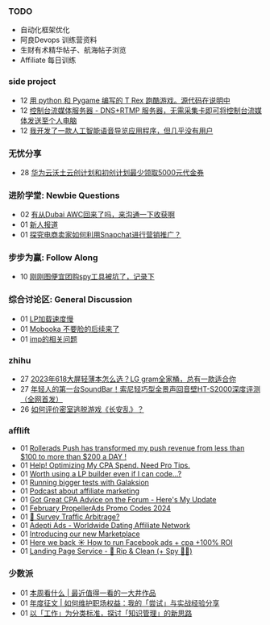 ### TODO
-  自动化框架优化
-  阿良Devops 训练营资料
-  生财有术精华帖子、航海帖子浏览
-  Affiliate 每日训练

### side project
<!-- sideproject:START -->
-  12 [用 python 和 Pygame 编写的 T Rex 跑酷游戏。源代码在说明中](https://www.youtube.com/watch?v=pZySIXSelCA)
-  12 [控制台流媒体服务器 - DNS+RTMP 服务器，无需采集卡即可将控制台流媒体发送至个人电脑](https://github.com/Aioros/console-streaming-server)
-  12 [我开发了一款人工智能语音导览应用程序，但几乎没有用户](https://www.reddit.com/r/SideProject/comments/18gpp0e/ive_built_an_ai_audio_tour_app_but_have_almost_no/)<!-- sideproject:END -->


### 无忧分享
<!-- ruyo:START -->
-  28 [华为云沃土云创计划和初创计划最少领取5000元代金券](https://51.ruyo.net/18617.html)<!-- ruyo:END -->

### 进阶学堂: Newbie Questions
<!-- advertcn1:START -->
-  02 [有从Dubai AWC回来了吗，来沟通一下收获啊](https://www.advertcn.com/thread-114178-1-1.html)
-  01 [新人报道](https://www.advertcn.com/thread-114172-1-1.html)
-  01 [探究电商卖家如何利用Snapchat进行营销推广？](https://www.advertcn.com/thread-114171-1-1.html)<!-- advertcn1:END -->

### 步步为赢: Follow Along
<!-- advertcn2:START -->
-  10 [刚刚图便宜团购spy工具被坑了，记录下](https://www.advertcn.com/thread-113954-1-1.html)<!-- advertcn2:END -->

### 综合讨论区: General Discussion
<!-- advertcn3:START -->
-  01 [LP加载速度慢](https://www.advertcn.com/thread-114176-1-1.html)
-  01 [Mobooka 不要脸的后续来了](https://www.advertcn.com/thread-114175-1-1.html)
-  01 [imp的相关问题](https://www.advertcn.com/thread-114173-1-1.html)<!-- advertcn3:END -->


### zhihu
<!-- zhihu:START -->
-  27 [2023年618大屏轻薄本怎么选？LG gram全家桶，总有一款适合你](http://zhuanlan.zhihu.com/p/632641888?utm_campaign=rss&utm_medium=rss&utm_source=rss&utm_content=title)
-  27 [年轻人的第一台SoundBar！索尼轻巧型全景声回音壁HT-S2000深度评测（全网首发）](http://zhuanlan.zhihu.com/p/630990296?utm_campaign=rss&utm_medium=rss&utm_source=rss&utm_content=title)
-  26 [如何评价密室逃脱游戏《长安乱》？](http://www.zhihu.com/question/563950552/answer/3045961312?utm_campaign=rss&utm_medium=rss&utm_source=rss&utm_content=title)<!-- zhihu:END -->

### afflift
<!-- afflift:START -->
-  01 [Rollerads Push has transformed my push revenue from less than $100 to more than $200 a DAY !](https://afflift.com/f/threads/rollerads-push-has-transformed-my-push-revenue-from-less-than-100-to-more-than-200-a-day.12598/)
-  01 [Help! Optimizing My CPA Spend. Need Pro Tips.](https://afflift.com/f/threads/help-optimizing-my-cpa-spend-need-pro-tips.12678/)
-  01 [Worth using a LP builder even if I can code...?](https://afflift.com/f/threads/worth-using-a-lp-builder-even-if-i-can-code.12723/)
-  01 [Running bigger tests with Galaksion](https://afflift.com/f/threads/running-bigger-tests-with-galaksion.12711/)
-  01 [Podcast about affiliate marketing](https://afflift.com/f/threads/podcast-about-affiliate-marketing.12737/)
-  01 [Got Great CPA Advice on the Forum - Here&#39;s My Update](https://afflift.com/f/threads/got-great-cpa-advice-on-the-forum-heres-my-update.12738/)
-  01 [February PropellerAds Promo Codes 2024](https://afflift.com/f/threads/february-propellerads-promo-codes-2024.12592/)
-  01 [🚦 Survey Traffic Arbitrage?](https://afflift.com/f/threads/%F0%9F%9A%A6-survey-traffic-arbitrage.12508/)
-  01 [Adepti Ads - Worldwide Dating Affiliate Network](https://afflift.com/f/threads/adepti-ads-worldwide-dating-affiliate-network.12646/)
-  01 [Introducing our new Marketplace](https://afflift.com/f/threads/introducing-our-new-marketplace.12707/)
-  01 [Here we back ☀️ How to run Facebook ads + cpa +100% ROI](https://afflift.com/f/threads/here-we-back-%E2%98%80%EF%B8%8F-how-to-run-facebook-ads-cpa-100-roi.12146/)
-  01 [Landing Page Service - 🧼 Rip &amp; Clean &lpar;+ Spy 🕵️‍♂️&rpar;](https://afflift.com/f/threads/landing-page-service-%F0%9F%A7%BC-rip-clean-spy-%F0%9F%95%B5%EF%B8%8F%E2%80%8D%E2%99%82%EF%B8%8F.12735/)<!-- afflift:END -->

### 少数派
<!-- sspai:START -->
-  01 [本周看什么 | 最近值得一看的一大井作品](https://sspai.com/post/86816)
-  01 [年度征文 | 如何维护职场权益：我的「尝试」与实战经验分享](https://sspai.com/post/86776)
-  01 [以「工作」为分类标准，探讨「知识管理」的新思路](https://sspai.com/post/85567)<!-- sspai:END -->
